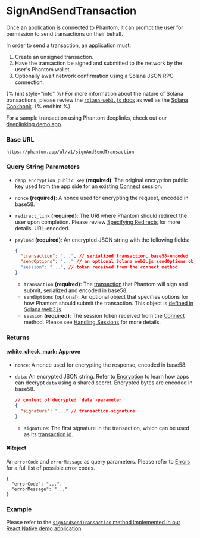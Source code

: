 # SignAndSendTransaction

Once an application is connected to Phantom, it can prompt the user for permission to send transactions on their behalf.

In order to send a transaction, an application must:

1. Create an unsigned transaction.
2. Have the transaction be signed and submitted to the network by the user's Phantom wallet.
3. Optionally await network confirmation using a Solana JSON RPC connection.

{% hint style="info" %}
For more information about the nature of Solana transactions, please review the [`solana-web3.js` docs](https://solana-labs.github.io/solana-web3.js/) as well as the [Solana Cookbook](https://solanacookbook.com/core-concepts/transactions.html#transactions).
{% endhint %}

For a sample transaction using Phantom deeplinks, check out our [deeplinking demo app](../../resources/sandbox.md#deeplinking-demo-app).

### Base URL

```
https://phantom.app/ul/v1/signAndSendTransaction
```

### Query String Parameters

* `dapp_encryption_public_key` **(required)**: The original encryption public key used from the app side for an existing [Connect](connect.md) session.
* `nonce` **(required)**: A nonce used for encrypting the request, encoded in base58.
* `redirect_link` **(required)**: The URI where Phantom should redirect the user upon completion. Please review [Specifying Redirects](../specifying-redirects.md) for more details. URL-encoded.
*   `payload` **(required)**: An encrypted JSON string with the following fields:

    ```json
    {
      "transaction": "...", // serialized transaction, base58-encoded
      "sendOptions": "..." // an optional Solana web3.js sendOptions object
      "session": "...", // token received from the connect method
    }
    ```

    * `transaction` **(required)**: The [transaction](https://solana-labs.github.io/solana-web3.js/classes/Transaction.html) that Phantom will sign and submit, serialized and encoded in base58.
    * `sendOptions` (optional): An optional object that specifies options for how Phantom should submit the transaction. This object is [defined in Solana web3.js](https://solana-labs.github.io/solana-web3.js/modules.html#SendOptions).
    * `session` **(required)**: The session token received from the [Connect](connect.md) method. Please see [Handling Sessions](../handling-sessions.md) for more details.

### Returns

#### :white\_check\_mark: Approve

* `nonce`: A nonce used for encrypting the response, encoded in base58.
*   `data`: An encrypted JSON string. Refer to [Encryption](../encryption.md) to learn how apps can decrypt `data` using a shared secret. Encrypted bytes are encoded in base58.

    ```json
    // content of decrypted `data`-parameter
    {
      "signature": "..." // transaction-signature
    }
    ```

    * `signature`: The first signature in the transaction, which can be used as its [transaction id](https://docs.solana.com/terminology#transaction-id).

#### :x:Reject

An `errorCode` and `errorMessage` as query parameters. Please refer to [Errors](../../getting-started-with-solana/errors.md) for a full list of possible error codes.

```
{
  "errorCode": "...",
  "errorMessage": "..."
}
```

### Example

Please refer to the [`signAndSendTransaction` method implemented in our React Native demo application](https://github.com/phantom-labs/deep-link-demo-app/blob/20f19f2154e98699f0d5a6b28bc4bb3d5acbcefd/App.tsx#L204).
